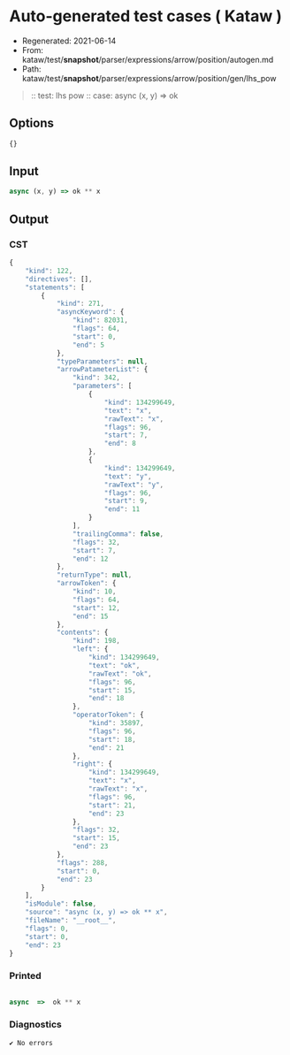 # Auto-generated test cases ( Kataw )
- Regenerated: 2021-06-14
- From: kataw/test/__snapshot__/parser/expressions/arrow/position/autogen.md
- Path: kataw/test/__snapshot__/parser/expressions/arrow/position/gen/lhs_pow
> :: test: lhs pow
> :: case: async (x, y) => ok
## Options

`````js
{}
`````
## Input

`````js
async (x, y) => ok ** x
`````
## Output

### CST

```javascript
{
    "kind": 122,
    "directives": [],
    "statements": [
        {
            "kind": 271,
            "asyncKeyword": {
                "kind": 82031,
                "flags": 64,
                "start": 0,
                "end": 5
            },
            "typeParameters": null,
            "arrowPatameterList": {
                "kind": 342,
                "parameters": [
                    {
                        "kind": 134299649,
                        "text": "x",
                        "rawText": "x",
                        "flags": 96,
                        "start": 7,
                        "end": 8
                    },
                    {
                        "kind": 134299649,
                        "text": "y",
                        "rawText": "y",
                        "flags": 96,
                        "start": 9,
                        "end": 11
                    }
                ],
                "trailingComma": false,
                "flags": 32,
                "start": 7,
                "end": 12
            },
            "returnType": null,
            "arrowToken": {
                "kind": 10,
                "flags": 64,
                "start": 12,
                "end": 15
            },
            "contents": {
                "kind": 198,
                "left": {
                    "kind": 134299649,
                    "text": "ok",
                    "rawText": "ok",
                    "flags": 96,
                    "start": 15,
                    "end": 18
                },
                "operatorToken": {
                    "kind": 35897,
                    "flags": 96,
                    "start": 18,
                    "end": 21
                },
                "right": {
                    "kind": 134299649,
                    "text": "x",
                    "rawText": "x",
                    "flags": 96,
                    "start": 21,
                    "end": 23
                },
                "flags": 32,
                "start": 15,
                "end": 23
            },
            "flags": 288,
            "start": 0,
            "end": 23
        }
    ],
    "isModule": false,
    "source": "async (x, y) => ok ** x",
    "fileName": "__root__",
    "flags": 0,
    "start": 0,
    "end": 23
}
```

### Printed

```javascript

async  =>  ok ** x
```

### Diagnostics

```javascript
✔ No errors
```

